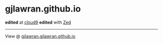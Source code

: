 gjlawran.github.io
==================
**edited** at [cloud9](https://c9.io)
**edited** with [Zed](http://zedapp.org/)

* * *

View @ [gjlawran.gjlawran.github.io](http://gjlawran.github.io)


